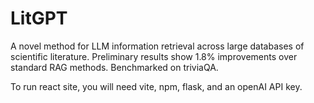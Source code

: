 # LitGPT

A novel method for LLM information retrieval across large databases of scientific literature. Preliminary results show 1.8% improvements over standard RAG methods. Benchmarked on triviaQA. 

To run react site, you will need vite, npm, flask, and an openAI API key. 
